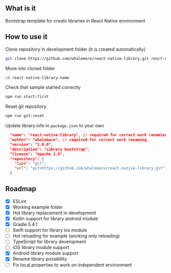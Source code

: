 What is it
----------

Bootstrap template for create libraries in React Native environment

How to use it
-------------

Clone repository in development folder (it is created automatically)
```bash
git clone https://github.com/whalemare/react-native-library.git react-native-library-name
```

Move into cloned folder
```bash
cd react-native-library-name
```

Check that sample started correctly
```bash
npm run start:first
```

Reset git repository
```bash
npm run git:reset
```

Update library info in `package.json` to your own
```json
  "name": "react-native-library", // required for correct work renaming
  "author": "whalemare", // required for correct work renaming
  "version": "1.0.0",
  "description": "Library bootstrap",
  "license": "Apache 2.0",
  "repository": {
    "type": "git",
    "url": "git+https://github.com/whalemare/react-native-library.git"
  }
```

Roadmap
--------

- [x] ESLint
- [x] Working example folder
- [x] Hot library replacement in development 
- [x] Kotlin support for library android module
- [x] Gradle 5.4.1
- [ ] Swift support for library ios module
- [ ] Hot reloading for example (working only reloading)
- [ ] TypeScript for library development
- [ ] iOS library module support
- [x] Android library module support
- [x] Rename library possibility
- [ ] Fix local.properties to work on independent environment